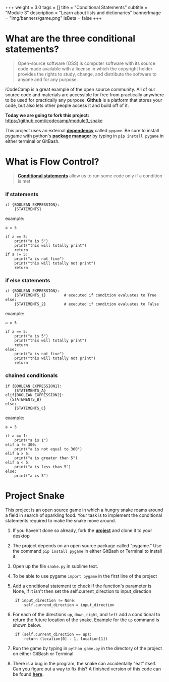 +++
weight = 3.0
tags = []
title = "Conditional Statements"
subtitle = "Module 3"
description = "Learn about lists and dictionaries" 
bannerImage = "img/banners/game.png"
isBeta = false
+++


# What are the three conditional statements?

>
> Open-source software (OSS) is computer software with its source code made available with a license in which the copyright holder provides the rights to study, change, and distribute the software to anyone and for any purpose.
> 

iCodeCamp is a great example of the open source community. All of our source code and materials are accessible for free from practically anywhere to be used for practically any purpose. __Github__ is a platform that stores your code, but also lets other people access it and build off of it.

__Today we are going to fork this project:__ https://github.com/icodecamp/module3_snake

This project uses an external [__dependency__](https://askubuntu.com/questions/361741/what-are-dependencies) called `pygame`. Be sure to install pygame with python's [__package manager__](https://en.wikipedia.org/wiki/Package_manager) by typing in `pip install pygame` in either terminal or GitBash. 

# What is Flow Control?

> [__Conditional statements__](http://www.openbookproject.net/books/bpp4awd/ch04.html) allow us to run some code only if a condition is met

### if statements
~~~~
if {BOOLEAN EXPRESSION}:
    {STATEMENTS}
~~~~

example:

~~~~
a = 5

if a == 5:
    print("a is 5")
    print("this will totally print")
    return
if a != 5:
    print("a is not five")
    print("this will totally not print")
    return
~~~~


### if else statements
~~~~
if {BOOLEAN EXPRESSION}:
    {STATEMENTS_1}        # executed if condition evaluates to True
else:
    {STATEMENTS_2}        # executed if condition evaluates to False
~~~~

example:

~~~~
a = 5

if a == 5:
    print("a is 5")
    print("this will totally print")
    return
else:
    print("a is not five")
    print("this will totally not print")
    return
~~~~

### chained conditionals 

~~~~
if {BOOLEAN EXPRESSION1}:
    {STATEMENTS_A}
elif{BOOLEAN EXPRESSION2}:
  {STATEMENTS_B}
else:
    {STATEMENTS_C}
~~~~

example:

~~~~
a = 5

if a == 1:
    print("a is 1")
elif a != 300:
    print("a is not equal to 300")
elif a > 5:
    print("a is greater than 5")
elif a < 5:
    print("a is less than 5")
else:
    print("a is 5")
~~~~


# Project Snake

This project is an open source game in which a hungry snake roams around a field in search of sparkling food. Your task is to implement the conditional statements required to make the snake move around. 

1. If you haven't done so already, fork the [__project__](https://github.com/icodecamp/module3_snake) and clone it to your desktop
2. The project depends on an open source package called "pygame." Use the command `pip install pygame` in either GitBash or Terminal to install it. 
3. Open up the file `snake.py` in sublime text.
4. To be able to use pygame `import pygame` in the first line of the project
5. Add a conditional statement to check if the function's parameter is None, if it isn't then set the self.current_direction to input_direction

		
		if input_direction != None:
			self.currend_direction = input_direction
		

6. For each of the directions `up`, `down`, `right`, and `left` add a conditional to return the future location of the snake. Example for the `up` command is shown below. 
		
			
		if (self.current_direction == up):
		    return (location[0] - 1, location[1])

7. Run the game by typing in `python game.py` in the directory of the project on either GitBash or Terminal
8. There is a bug in the program, the snake can accidentally "eat" itself. Can you figure out a way to fix this? A finished version of this code can be found [__here__](https://github.com/icodecamp/module3_snake/blob/3758086d85b1c47d67e433bd61bd201c169a81c9/snake.py).